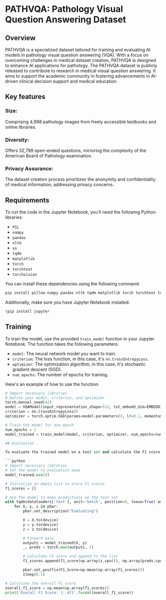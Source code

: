 # PATHVQA: Pathology Visual Question Answering Dataset

## Overview

PATHVQA is a specialized dataset tailored for training and evaluating AI models in pathology visual question answering (VQA). With a focus on overcoming challenges in medical dataset creation, PATHVQA is designed to enhance AI applications for pathology. The PATHVQA dataset is publicly released to contribute to research in medical visual question answering. It aims to support the academic community in fostering advancements in AI-driven clinical decision support and medical education.

## Key features 
### Size: 
Comprising 4,998 pathology images from freely accessible textbooks and online libraries.
### Diversity: 
Offers 32,799 open-ended questions, mirroring the complexity of the American Board of Pathology examination.
### Privacy Assurance: 
The dataset creation process prioritizes the anonymity and confidentiality of medical information, addressing privacy concerns.


## Requirements

To run the code in the Jupyter Notebook, you'll need the following Python libraries:

- `PIL`
- `numpy`
- `pandas`
- `nltk`
- `os`
- `tqdm`
- `matplotlib`
- `torch`
- `torchtext`
- `torchvision`

You can install these dependencies using the following command:

```bash
pip install pillow numpy pandas nltk tqdm matplotlib torch torchtext torchvision
```

Additionally, make sure you have Jupyter Notebook installed:
```bash
!pip install jupyter
 ```

## Training

To train the model, use the provided `train_model` function in your Jupyter Notebook. The function takes the following parameters:

- `model`: The neural network model you want to train.
- `criterion`: The loss function, in this case, it's `nn.CrossEntropyLoss`.
- `optimizer`: The optimization algorithm, in this case, it's stochastic gradient descent (SGD).
- `num_epochs`: The number of epochs for training.

Here's an example of how to use the function:

```python
# Import necessary libraries
# Define your model, criterion, and optimizer
torch.manual_seed(42)
model = VQAModel(input_representation_shape=512, txt_embedd_dim=EMBEDDING_DIM, num_classes=num_classes).to(device)
criterion = nn.CrossEntropyLoss()
optimizer = torch.optim.SGD(params=model.parameters(), lr=0.1, momentum=0.9)

# Train the model for one epoch
num_epochs = 1
model_trained = train_model(model, criterion, optimizer, num_epochs=num_epochs)

## Evaluation

To evaluate the trained model on a test set and calculate the F1 score, use the following code in your Jupyter Notebook:

```python
# Import necessary libraries
# Set the model to evaluation mode
model_trained.eval()

# Initialize an empty list to store F1 scores
f1_scores = []

# Use the model to make predictions on the test set
with tqdm(dataloaders['test'], unit='batch', position=0, leave=True) as pbar:
    for X, y, z in pbar:
        pbar.set_description("Evaluating")

        X = X.to(device)
        y = y.to(device)
        z = z.to(device)

        # Forward pass
        outputs = model_trained(X, y)
        _, preds = torch.max(outputs, 1)

        # Calculate F1 score and append to the list
        f1_scores.append(f1_score(np.array(z.cpu()), np.array(preds.cpu()), average='micro'))

        pbar.set_postfix(F1_Score=np.mean(np.array(f1_scores)))
        sleep(0.1)

# Calculate the overall F1 score
overall_f1_score = np.mean(np.array(f1_scores))
print('Overall F1 Score: {:.4f}'.format(overall_f1_score))











